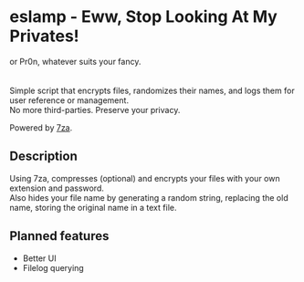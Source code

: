 # eslamp - Eww, Stop Looking At My Privates!
or Pr0n, whatever suits your fancy.<br>
<br>
<br>
Simple script that encrypts files, randomizes their names, and logs them for user reference or management.<br>
No more third-parties. Preserve your privacy.

Powered by [7za](https://www.7-zip.org).

## Description
Using 7za, compresses (optional) and encrypts your files with your own extension and password.<br>
Also hides your file name by generating a random string, replacing the old name, storing the original name in a text file.

## Planned features
* Better UI
* Filelog querying
